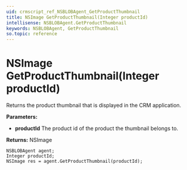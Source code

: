 ```yaml
---
uid: crmscript_ref_NSBLOBAgent_GetProductThumbnail
title: NSImage GetProductThumbnail(Integer productId)
intellisense: NSBLOBAgent.GetProductThumbnail
keywords: NSBLOBAgent, GetProductThumbnail
so.topic: reference
---
```


# NSImage GetProductThumbnail(Integer productId)

Returns the product thumbnail that is displayed in the CRM application.

**Parameters:**
 - **productId** The product id of the product the thumbnail belongs to.

**Returns:** NSImage

```crmscript
NSBLOBAgent agent;
Integer productId;
NSImage res = agent.GetProductThumbnail(productId);
```

